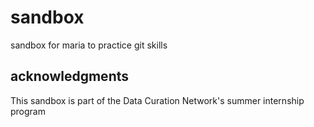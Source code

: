 # sandbox
sandbox for maria to practice git skills
## acknowledgments
This sandbox is part of the Data Curation Network's summer internship program